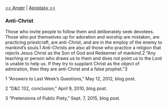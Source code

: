 [<< Anger](Anger)  |  [Apostasy >>](Apostasy)

### Anti-Christ
Those who invite people to follow them and deliberately seek devotees. Those who put themselves up for adoration and worship are mistaken, are practicing priestcraft, are anti-Christ, and are in the employ of the enemy to mankind’s souls.1 Anti-Christs are also all those who practice a religion that rejects Jesus Christ as the Son of God and Redeemer of mankind.2 “Any teaching or person who draws us to them and does not point us to the Lord is unable to help us. If they try to supplant Christ as the object of admiration, then they are anti-Christ and a false prophet.”3



1 “Answers to Last Week’s Questions,” May 12, 2012, blog post.


2 “D&C 132, conclusion,” April 9, 2010, blog post.


3 “Pretensions of Public Piety,” Sept. 7, 2015, blog post.